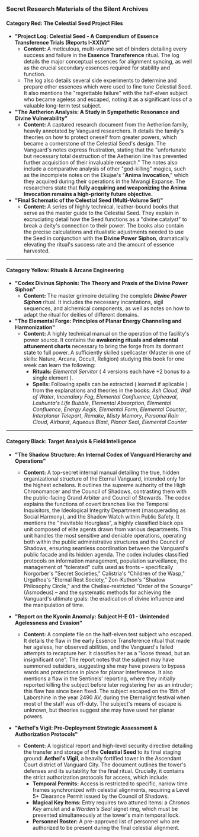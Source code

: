 ### **Secret Research Materials of the Silent Archives**

#### **Category Red: The Celestial Seed Project Files**

* **"Project Log: Celestial Seed - A Compendium of Essence Transference Trials (Reports I-XXIV)"**
    * **Content:** A meticulous, multi-volume set of binders detailing every success and failure in the **Essence Transference** ritual. The log details the major conceptual essences for alignment syncing, as well as the crucial secondary essences required for stability and function.
    * The log also details several side experiments to determine and prepare other essences which were used to fine tune Celestial Seed. It also mentions the "regrettable failure" with the half-elven subject who became ageless and escaped, noting it as a significant loss of a valuable long-term test subject.
* **"The Aetherion Analysis: A Study in Sympathetic Resonance and Divine Vulnerability"**
    * **Content:** A captured research document from the Aetherion family, heavily annotated by Vanguard researchers. It details the family's theories on how to protect oneself from greater powers, which became a cornerstone of the Celestial Seed's design. The Vanguard's notes express frustration, stating that the "unfortunate but necessary total destruction of the Aetherion line has prevented further acquisition of their invaluable research." The notes also include a comparative analysis of other "god-killing" magics, such as the incomplete notes on the Ekujae's "**Anima Invocation**," which they acquired during their operations in the Mwangi Expanse. The researchers state that **fully acquiring and weaponizing the Anima Invocation remains a high-priority future objective.**
* **"Final Schematic of the Celestial Seed (Multi-Volume Set)"**
    * **Content:** A series of highly technical, leather-bound books that serve as the master guide to the Celestial Seed. They explain in excruciating detail how the Seed functions as a "divine catalyst" to break a deity's connection to their power. The books also contain the precise calculations and ritualistic adjustments needed to use the Seed in conjunction with the **Divine Power Siphon**, dramatically elevating the ritual's success rate and the amount of essence harvested.

---

#### **Category Yellow: Rituals & Arcane Engineering**

* **"Codex Divinus Siphonis: The Theory and Praxis of the Divine Power Siphon"**
    * **Content:** The master grimoire detailing the complete ***Divine Power Siphon*** ritual. It includes the necessary incantations, sigil sequences, and alchemical components, as well as notes on how to adapt the ritual for deities of different domains.
* **"The Elemental Forge: Principles of Planar Energy Channeling and Harmonization"**
    * **Content:** A highly technical manual on the operation of the facility's power source. It contains the **awakening rituals and elemental attunement charts** necessary to bring the forge from its dormant state to full power. A sufficiently skilled spellcaster (Master in one of skills: Nature, Arcana, Occult, Religion) studying this book for one week can learn the following:
        * **Rituals:** *Elemental Servitor* ( 4 versions each have +2 bonus to a single element ).
        * **Spells:** Following spells can be extracted ( learned if aplicable ) from the explanations and theories in the books: *Ash Cloud*, *Wall of Water*, *Incendiary Fog*, *Elemental Confluence*, *Upheaval*, *Lashunta's Life Bubble*, *Elemental Absorption*, *Elemental Confluence*,  *Energy Aegis*, *Elemental Form*, *Elemental Counter*, *Interplanar Teleport*,  *Remake*, *Misty Memory*, *Personal Rain Cloud*, *Airburst*, *Aqueous Blast*, *Planar Seal*, *Elemental Counter*

---

#### **Category Black: Target Analysis & Field Intelligence**

* **"The Shadow Structure: An Internal Codex of Vanguard Hierarchy and Operations"**
    * **Content:** A top-secret internal manual detailing the true, hidden organizational structure of the Eternal Vanguard, intended only for the highest echelons. It outlines the supreme authority of the High Chronomancer and the Council of Shadows, contrasting them with the public-facing Grand Arbiter and Council of Stewards. The codex explains the functions of covert branches like the Temporal Inquisitors, the Ideological Integrity Department (masquerading as Social Harmony), and the Shadow Watch within Public Safety. It mentions the "Inevitable Hourglass", a highly classified black ops unit composed of elite agents drawn from various departments. This unit handles the most sensitive and deniable operations, operating both within the public administrative structures and the Council of Shadows, ensuring seamless coordination between the Vanguard's public facade and its hidden agenda. The codex includes classified protocols on information management, population surveillance, the management of "tolerated" cults used as fronts – specifically Norgorber's "Secret Societies," Calistria's "Children of the Wasp," Urgathoa's "Eternal Rest Society," Zon-Kuthon's "Shadow Philosophy Circle," and the Cheliax-restricted "Order of the Scourge" (Asmodeus) – and the systematic methods for achieving the Vanguard's ultimate goals: the eradication of divine influence and the manipulation of time.

* **"Report on the Kyonin Anomaly: Subject H-E 01 - Unintended Agelessness and Evasion"**
    * **Content:** A complete file on the half-elven test subject who escaped. It details the flaw in the early Essence Transference ritual that made her ageless, her observed abilities, and the Vanguard's failed attempts to recapture her. It classifies her as a "loose thread, but an insignificant one". The report notes that the subject may have summoned outsiders, suggesting she may have powers to bypass wards and protections in place for planar interference. It also mentions a flaw in the Sentinels' reporting, where they initially reported killing the subject before later registering her as an intruder; this flaw has since been fixed. The subject escaped on the 15th of Laborshine in the year 2490 AV, during the Eternalight festival when most of the staff was off-duty. The subject's means of escape is unknown, but theories suggest she may have used her planar powers.
* **"Aethel's Vigil: Pre-Deployment Strategic Assessment & Authorization Protocols"**
    * **Content:** A logistical report and high-level security directive detailing the transfer and storage of the **Celestial Seed** to its final staging ground: **Aethel's Vigil**, a heavily fortified tower in the Ascendant Court district of Vanguard City. The document outlines the tower's defenses and its suitability for the final ritual. Crucially, it contains the strict authorization protocols for access, which include:
        * **Temporal Permits:** Access is restricted to specific, narrow time frames synchronized with celestial alignments, requiring a Level 5+ Clearance Permit issued by the Council of Shadows.
        * **Magical Key Items:** Entry requires two attuned items: a *Chronos Key* amulet and a *Warden's Seal* signet ring, which must be presented simultaneously at the tower's main temporal lock.
        * **Personnel Roster:** A pre-approved list of personnel who are authorized to be present during the final celestial alignment.